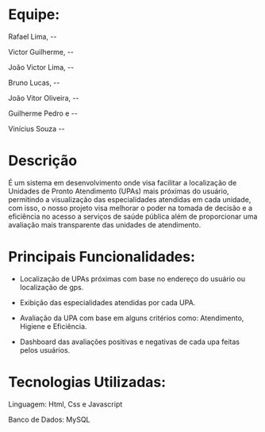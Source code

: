 # Equipe:

Rafael Lima, --

Victor Guilherme, --

João Victor Lima, --

Bruno Lucas, --

João Vitor Oliveira, --

Guilherme Pedro e --

Vinícius Souza --

# Descrição


É um sistema em desenvolvimento onde visa facilitar a localização de Unidades de Pronto Atendimento (UPAs) mais próximas do usuário, permitindo a visualização das especialidades atendidas em cada unidade, com isso, o nosso projeto visa melhorar o poder na tomada de decisão e a eficiência no acesso a serviços de saúde pública além de proporcionar uma avaliação mais transparente das unidades de atendimento.

# Principais Funcionalidades:


- Localização de UPAs próximas com base no endereço do usuário ou localização de gps.
  
- Exibição das especialidades atendidas por cada UPA.
  
- Avaliação da UPA com base em alguns critérios como: Atendimento, Higiene e Eficiência.
  
- Dashboard das avaliações positivas e negativas de cada upa feitas pelos usuários.


# Tecnologias Utilizadas:


Linguagem: Html, Css e Javascript

Banco de Dados: MySQL
